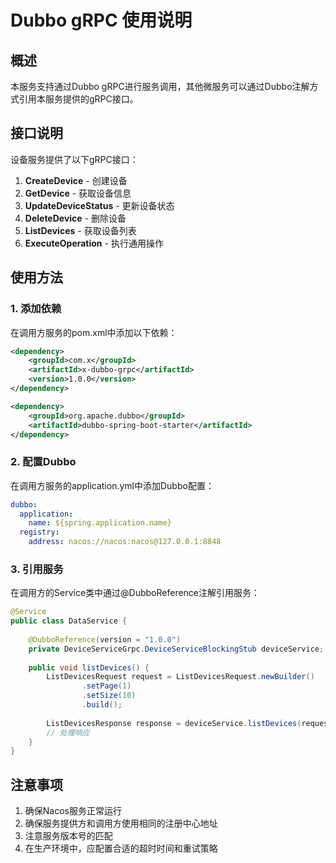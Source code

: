 # Dubbo gRPC 使用说明

## 概述

本服务支持通过Dubbo gRPC进行服务调用，其他微服务可以通过Dubbo注解方式引用本服务提供的gRPC接口。

## 接口说明

设备服务提供了以下gRPC接口：

1. **CreateDevice** - 创建设备
2. **GetDevice** - 获取设备信息
3. **UpdateDeviceStatus** - 更新设备状态
4. **DeleteDevice** - 删除设备
5. **ListDevices** - 获取设备列表
6. **ExecuteOperation** - 执行通用操作

## 使用方法

### 1. 添加依赖

在调用方服务的pom.xml中添加以下依赖：

```xml
<dependency>
    <groupId>com.x</groupId>
    <artifactId>x-dubbo-grpc</artifactId>
    <version>1.0.0</version>
</dependency>

<dependency>
    <groupId>org.apache.dubbo</groupId>
    <artifactId>dubbo-spring-boot-starter</artifactId>
</dependency>
```

### 2. 配置Dubbo

在调用方服务的application.yml中添加Dubbo配置：

```yaml
dubbo:
  application:
    name: ${spring.application.name}
  registry:
    address: nacos://nacos:nacos@127.0.0.1:8848
```

### 3. 引用服务

在调用方的Service类中通过@DubboReference注解引用服务：

```java
@Service
public class DataService {
    
    @DubboReference(version = "1.0.0")
    private DeviceServiceGrpc.DeviceServiceBlockingStub deviceService;
    
    public void listDevices() {
        ListDevicesRequest request = ListDevicesRequest.newBuilder()
                .setPage(1)
                .setSize(10)
                .build();
        
        ListDevicesResponse response = deviceService.listDevices(request);
        // 处理响应
    }
}
```

## 注意事项

1. 确保Nacos服务正常运行
2. 确保服务提供方和调用方使用相同的注册中心地址
3. 注意服务版本号的匹配
4. 在生产环境中，应配置合适的超时时间和重试策略